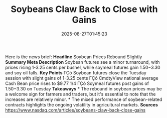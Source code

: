 ﻿---
title: "Soybeans Claw Back to Close with Gains"
date: "2025-08-27T01:45:23"
category: "Markets"
summary: ""
slug: "soybeans claw back to close with gains"
source_urls:
  - "https://www.nasdaq.com/articles/soybeans-claw-back-close-gains"
seo:
  title: "Soybeans Claw Back to Close with Gains | Hash n Hedge"
  description: ""
  keywords: ["news", "markets", "brief"]
---
Here is the news brief:  **Headline** Soybean Prices Rebound Slightly  **Summary Meta Description** Soybean futures see a minor turnaround, with prices rising 1-3.25 cents per bushel, while soymeal futures gain $1.50-$3.30 and soy oil falls.  **Key Points**  ΓÇó Soybean futures close the Tuesday session with slight gains of 1-3.25 cents ΓÇó CmdtyView national average Cash Bean price rises to $9.77 1/4 ΓÇó Soymeal futures post gains of $1.50-$3.30 on Tuesday  **Takeaways**  * The rebound in soybean prices may be a welcome sign for farmers and traders, but it's essential to note that the increases are relatively minor. * The mixed performance of soybean-related contracts highlights the ongoing volatility in agricultural markets.  **Sources** https://www.nasdaq.com/articles/soybeans-claw-back-close-gains 
